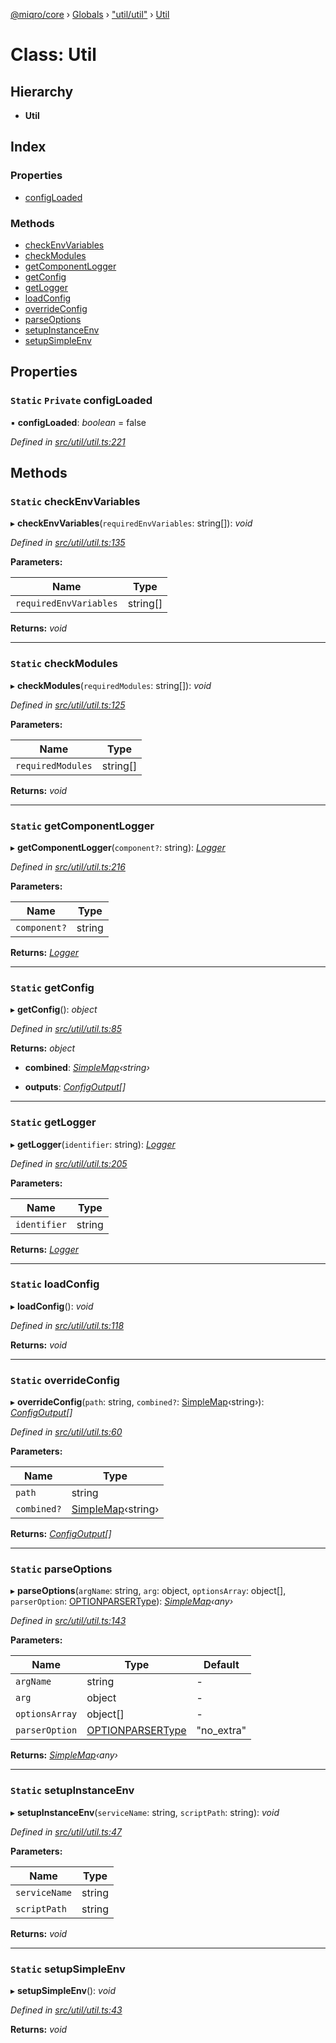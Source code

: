[@miqro/core](../README.md) › [Globals](../globals.md) › ["util/util"](../modules/_util_util_.md) › [Util](_util_util_.util.md)

# Class: Util

## Hierarchy

* **Util**

## Index

### Properties

* [configLoaded](_util_util_.util.md#static-private-configloaded)

### Methods

* [checkEnvVariables](_util_util_.util.md#static-checkenvvariables)
* [checkModules](_util_util_.util.md#static-checkmodules)
* [getComponentLogger](_util_util_.util.md#static-getcomponentlogger)
* [getConfig](_util_util_.util.md#static-getconfig)
* [getLogger](_util_util_.util.md#static-getlogger)
* [loadConfig](_util_util_.util.md#static-loadconfig)
* [overrideConfig](_util_util_.util.md#static-overrideconfig)
* [parseOptions](_util_util_.util.md#static-parseoptions)
* [setupInstanceEnv](_util_util_.util.md#static-setupinstanceenv)
* [setupSimpleEnv](_util_util_.util.md#static-setupsimpleenv)

## Properties

### `Static` `Private` configLoaded

▪ **configLoaded**: *boolean* = false

*Defined in [src/util/util.ts:221](https://github.com/claukers/miqro-core/blob/f2fd61b/src/util/util.ts#L221)*

## Methods

### `Static` checkEnvVariables

▸ **checkEnvVariables**(`requiredEnvVariables`: string[]): *void*

*Defined in [src/util/util.ts:135](https://github.com/claukers/miqro-core/blob/f2fd61b/src/util/util.ts#L135)*

**Parameters:**

Name | Type |
------ | ------ |
`requiredEnvVariables` | string[] |

**Returns:** *void*

___

### `Static` checkModules

▸ **checkModules**(`requiredModules`: string[]): *void*

*Defined in [src/util/util.ts:125](https://github.com/claukers/miqro-core/blob/f2fd61b/src/util/util.ts#L125)*

**Parameters:**

Name | Type |
------ | ------ |
`requiredModules` | string[] |

**Returns:** *void*

___

### `Static` getComponentLogger

▸ **getComponentLogger**(`component?`: string): *[Logger](../interfaces/_util_logger_.logger.md)*

*Defined in [src/util/util.ts:216](https://github.com/claukers/miqro-core/blob/f2fd61b/src/util/util.ts#L216)*

**Parameters:**

Name | Type |
------ | ------ |
`component?` | string |

**Returns:** *[Logger](../interfaces/_util_logger_.logger.md)*

___

### `Static` getConfig

▸ **getConfig**(): *object*

*Defined in [src/util/util.ts:85](https://github.com/claukers/miqro-core/blob/f2fd61b/src/util/util.ts#L85)*

**Returns:** *object*

* **combined**: *[SimpleMap](../interfaces/_util_util_.simplemap.md)‹string›*

* **outputs**: *[ConfigOutput](../modules/_util_util_.md#configoutput)[]*

___

### `Static` getLogger

▸ **getLogger**(`identifier`: string): *[Logger](../interfaces/_util_logger_.logger.md)*

*Defined in [src/util/util.ts:205](https://github.com/claukers/miqro-core/blob/f2fd61b/src/util/util.ts#L205)*

**Parameters:**

Name | Type |
------ | ------ |
`identifier` | string |

**Returns:** *[Logger](../interfaces/_util_logger_.logger.md)*

___

### `Static` loadConfig

▸ **loadConfig**(): *void*

*Defined in [src/util/util.ts:118](https://github.com/claukers/miqro-core/blob/f2fd61b/src/util/util.ts#L118)*

**Returns:** *void*

___

### `Static` overrideConfig

▸ **overrideConfig**(`path`: string, `combined?`: [SimpleMap](../interfaces/_util_util_.simplemap.md)‹string›): *[ConfigOutput](../modules/_util_util_.md#configoutput)[]*

*Defined in [src/util/util.ts:60](https://github.com/claukers/miqro-core/blob/f2fd61b/src/util/util.ts#L60)*

**Parameters:**

Name | Type |
------ | ------ |
`path` | string |
`combined?` | [SimpleMap](../interfaces/_util_util_.simplemap.md)‹string› |

**Returns:** *[ConfigOutput](../modules/_util_util_.md#configoutput)[]*

___

### `Static` parseOptions

▸ **parseOptions**(`argName`: string, `arg`: object, `optionsArray`: object[], `parserOption`: [OPTIONPARSERType](../modules/_util_util_.md#optionparsertype)): *[SimpleMap](../interfaces/_util_util_.simplemap.md)‹any›*

*Defined in [src/util/util.ts:143](https://github.com/claukers/miqro-core/blob/f2fd61b/src/util/util.ts#L143)*

**Parameters:**

Name | Type | Default |
------ | ------ | ------ |
`argName` | string | - |
`arg` | object | - |
`optionsArray` | object[] | - |
`parserOption` | [OPTIONPARSERType](../modules/_util_util_.md#optionparsertype) | "no_extra" |

**Returns:** *[SimpleMap](../interfaces/_util_util_.simplemap.md)‹any›*

___

### `Static` setupInstanceEnv

▸ **setupInstanceEnv**(`serviceName`: string, `scriptPath`: string): *void*

*Defined in [src/util/util.ts:47](https://github.com/claukers/miqro-core/blob/f2fd61b/src/util/util.ts#L47)*

**Parameters:**

Name | Type |
------ | ------ |
`serviceName` | string |
`scriptPath` | string |

**Returns:** *void*

___

### `Static` setupSimpleEnv

▸ **setupSimpleEnv**(): *void*

*Defined in [src/util/util.ts:43](https://github.com/claukers/miqro-core/blob/f2fd61b/src/util/util.ts#L43)*

**Returns:** *void*
